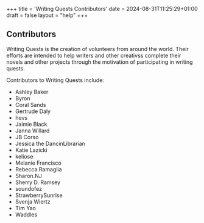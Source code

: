 +++
title = 'Writing Quests Contributors'
date = 2024-08-31T11:25:29+01:00
draft = false
layout = "help"
+++

## Contributors

Writing Quests is the creation of volunteers from around the world. Their efforts are intended to help writers and other creativss complete their novels and other projects through the motivation of participating in writing quests.

Contributors to Writing Quests include:

* Ashley Baker
* Byron
* Coral Sands
* Gertrude Daly
* hevs
* Jaimie Black
* Janna Willard
* JB Corso
* Jessica the DancinLibrarian
* Katie Lazicki
* keliose
* Melanie Francisco
* Rebecca Ramaglia
* Sharon.NJ
* Sherry D. Ramsey
* soundofez
* StrawberrySunrise
* Svenja Wiertz
* Tim Yao
* Waddles
